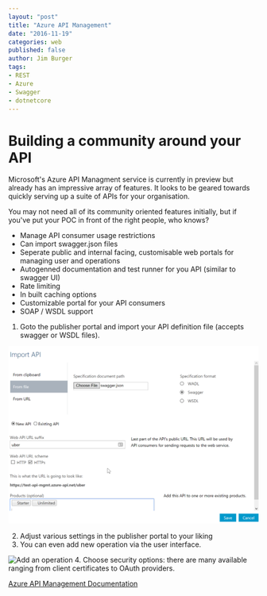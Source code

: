 ```yaml
---
layout: "post"
title: "Azure API Management"
date: "2016-11-19"
categories: web
published: false
author: Jim Burger
tags:
- REST
- Azure
- Swagger
- dotnetcore
---
```


# Building a community around your API

Microsoft's Azure API Managment service is currently in preview but already has an impressive array of features. It looks to be geared towards quickly serving up a suite of APIs for your organisation. 


You may not need all of its community oriented features initially, but if you've put your POC in front of the right people, who knows?

- Manage API consumer usage restrictions
- Can import swagger.json files
- Seperate public and internal facing, customisable web portals for managing user and operations
- Autogenned documentation and test runner for you API (similar to swagger UI)
- Rate limiting
- In built caching options
- Customizable portal for your API consumers
- SOAP / WSDL support

1. Goto the publisher portal and import your API definition file (accepts swagger or WSDL files). 

![Import your swagger definition](/assets/aam-import-swagger.png)

2. Adjust various settings in the publisher portal to your liking
3. You can even add new operation via the user interface.

![Add an operation](/assets/aam-add-operation.png)
4. Choose security options: there are many available ranging from client certificates to OAuth providers.

[Azure API Management Documentation](https://docs.microsoft.com/en-us/azure/api-management/api-management-key-concepts)
